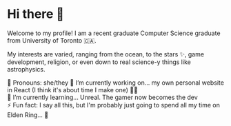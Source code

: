 # Hi there 👋

Welcome to my profile! I am a recent graduate Computer Science graduate from University of Toronto 🇨🇦.

My interests are varied, ranging from the ocean, to the stars ✨, game development, religion, or even down to real science-y things like astrophysics.

🌷 Pronouns: she/they
🔭 I’m currently working on... my own personal website in React (I think it's about time I make one) 👩‍💻  
🌱 I’m currently learning... Unreal. The gamer now becomes the dev  
⚡ Fun fact: I say all this, but I'm probably just going to spend all my time on Elden Ring...  🐰

<!--
**rararani/rararani** is a ✨ _special_ ✨ repository because its `README.md` (this file) appears on your GitHub profile.

Here are some ideas to get you started:

- 🔭 I’m currently working on ...
- 🌱 I’m currently learning ...
- 👯 I’m looking to collaborate on ...
- 🤔 I’m looking for help with ...
- 💬 Ask me about ...
- 📫 How to reach me: ...
- 😄 Pronouns: ...
- ⚡ Fun fact: ...
-->
